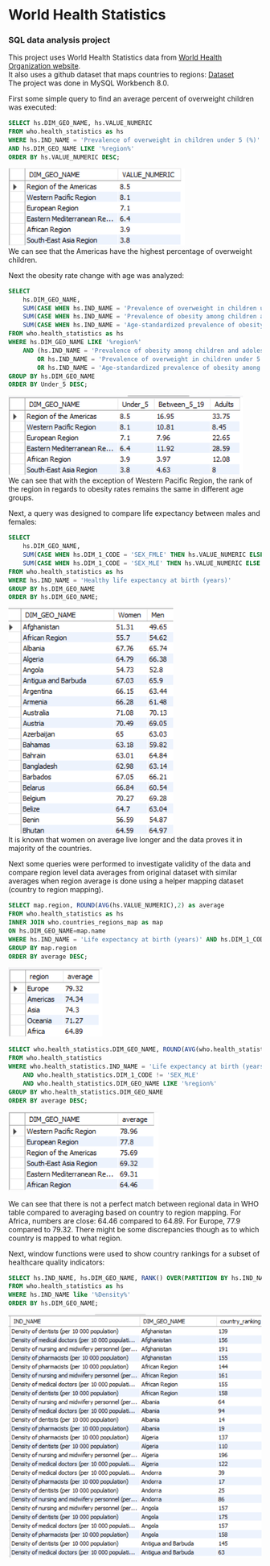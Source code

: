 # World Health Statistics
### SQL data analysis project  
This project uses World Health Statistics data from [World Health Organization website](https://www.who.int/data/gho/publications/world-health-statistics/).  
It also uses a github dataset that maps countries to regions: [Dataset](https://github.com/lukes/ISO-3166-Countries-with-Regional-Codes/blob/master/all/all.csv)  
The project was done in MySQL Workbench 8.0.

First some simple query to find an average percent of overweight children was executed: 
```sql
SELECT hs.DIM_GEO_NAME, hs.VALUE_NUMERIC
FROM who.health_statistics as hs
WHERE hs.IND_NAME = 'Prevalence of overweight in children under 5 (%)' 
AND hs.DIM_GEO_NAME LIKE '%region%'
ORDER BY hs.VALUE_NUMERIC DESC;
```
![Image](images/OverweightChildren.png?raw=true)  
We can see that the Americas have the highest percentage of overweight children.  

Next the obesity rate change with age was analyzed: 
```sql
SELECT 
	hs.DIM_GEO_NAME,
    SUM(CASE WHEN hs.IND_NAME = 'Prevalence of overweight in children under 5 (%)' THEN hs.VALUE_NUMERIC ELSE 0 END) as Under_5,
    SUM(CASE WHEN hs.IND_NAME = 'Prevalence of obesity among children and adolescents (5–19 years) (%)' THEN hs.VALUE_NUMERIC ELSE 0 END) as Between_5_19,
    SUM(CASE WHEN hs.IND_NAME = 'Age-standardized prevalence of obesity among adults (18+ years) (%)' THEN hs.VALUE_NUMERIC ELSE 0 END) as Adults
FROM who.health_statistics as hs
WHERE hs.DIM_GEO_NAME LIKE '%region%' 
	AND (hs.IND_NAME = 'Prevalence of obesity among children and adolescents (5–19 years) (%)' 
		OR hs.IND_NAME = 'Prevalence of overweight in children under 5 (%)' 
        OR hs.IND_NAME = 'Age-standardized prevalence of obesity among adults (18+ years) (%)')
GROUP BY hs.DIM_GEO_NAME
ORDER BY Under_5 DESC;
```
![Image](images/ObesityChangeWithAge.png?raw=true)  
We can see that with the exception of Western Pacific Region, the rank of the region in regards to obesity rates remains the same in different age groups.  

Next, a query was designed to compare life expectancy between males and females:  
```sql
SELECT 
	hs.DIM_GEO_NAME,
    SUM(CASE WHEN hs.DIM_1_CODE = 'SEX_FMLE' THEN hs.VALUE_NUMERIC ELSE 0 END) as Women,
    SUM(CASE WHEN hs.DIM_1_CODE = 'SEX_MLE' THEN hs.VALUE_NUMERIC ELSE 0 END) as Men
FROM who.health_statistics as hs
WHERE hs.IND_NAME = 'Healthy life expectancy at birth (years)'
GROUP BY hs.DIM_GEO_NAME
ORDER BY hs.DIM_GEO_NAME;
```
![Image](images/MenVsWomenLifeExpectancy.png?raw=true)  
It is known that women on average live longer and the data proves it in majority of the countries.  

Next some queries were performed to investigate validity of the data and compare region level data averages from original dataset with similar averages when region average is done using a helper mapping dataset (country to region mapping).  
```sql
SELECT map.region, ROUND(AVG(hs.VALUE_NUMERIC),2) as average
FROM who.health_statistics as hs
INNER JOIN who.countries_regions_map as map
ON hs.DIM_GEO_NAME=map.name
WHERE hs.IND_NAME = 'Life expectancy at birth (years)' AND hs.DIM_1_CODE != 'SEX_MLE'
GROUP BY map.region
ORDER BY average DESC;
```
![Image](images/AverageFemaleLifeExpectancyRegionBasedOnMapping.png?raw=true)

```sql
SELECT who.health_statistics.DIM_GEO_NAME, ROUND(AVG(who.health_statistics.VALUE_NUMERIC),2) as average
FROM who.health_statistics
WHERE who.health_statistics.IND_NAME = 'Life expectancy at birth (years)' 
	AND who.health_statistics.DIM_1_CODE != 'SEX_MLE' 
	AND who.health_statistics.DIM_GEO_NAME LIKE '%region%'
GROUP BY who.health_statistics.DIM_GEO_NAME
ORDER BY average DESC;
```
![Image](images/AverageFemaleLifeExpectancyRegionBasedOnBuiltInData.png?raw=true)

We can see that there is not a perfect match between regional data in WHO table compared to averaging based on country to region mapping.
For Africa, numbers are close: 64.46 compared to 64.89.
For Europe, 77.9 compared to 79.32.
There might be some discrepancies though as to which country is mapped to what region.  

Next, window functions were used to show country rankings for a subset of healthcare quality indicators:
```sql
SELECT hs.IND_NAME, hs.DIM_GEO_NAME, RANK() OVER(PARTITION BY hs.IND_NAME ORDER BY hs.VALUE_NUMERIC DESC) as country_ranking
FROM who.health_statistics as hs
WHERE hs.IND_NAME like '%Density%'
ORDER BY hs.DIM_GEO_NAME;
```
![Image](images/CountryRankingForHealthcareIndicators.png?raw=true)
